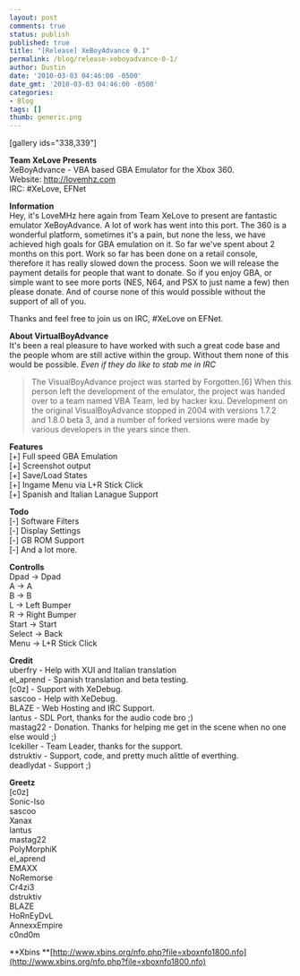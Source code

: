 ```yaml
---
layout: post
comments: true
status: publish
published: true
title: "[Release] XeBoyAdvance 0.1"
permalink: /blog/release-xeboyadvance-0-1/
author: Dustin
date: '2010-03-03 04:46:00 -0500'
date_gmt: '2010-03-03 04:46:00 -0500'
categories:
- Blog
tags: []
thumb: generic.png
---
```

[gallery ids="338,339"]

**Team XeLove Presents**  
XeBoyAdvance - VBA based GBA Emulator for the Xbox 360.  
Website: http://lovemhz.com  
IRC: #XeLove, EFNet

**Information**  
Hey, it's LoveMHz here again from Team XeLove to present are fantastic emulator
XeBoyAdvance. A lot of work has went into this port. The 360 is a wonderful
platform, sometimes it's a pain, but none the less, we have achieved high goals
for GBA emulation on it. So far we've spent about 2 months on this port. Work so
far has been done on a retail console, therefore it has really slowed down the
process. Soon we will release the payment details for people that want to
donate. So if you enjoy GBA, or simple want to see more ports (NES, N64, and PSX
to just name a few) then please donate. And of course none of this would
possible without the support of all of you.

Thanks and feel free to join us on IRC, #XeLove on EFNet.

<!--more-->

**About VirtualBoyAdvance**  
It's been a real pleasure to have worked with such a great code base and the
people whom are still active within the group. Without them none of this would
be possible. *Even if they do like to stab me in IRC*

> The VisualBoyAdvance project was started by Forgotten.[6] When this person
left the development of the emulator, the project was handed over to a team
named VBA Team, led by hacker kxu. Development on the original VisualBoyAdvance
stopped in 2004 with versions 1.7.2 and 1.8.0 beta 3, and a number of forked
versions were made by various developers in the years since then.

**Features**  
[+] Full speed GBA Emulation  
[+] Screenshot output  
[+] Save/Load States  
[+] Ingame Menu via L+R Stick Click  
[+] Spanish and Italian Lanague Support

**Todo**  
[-] Software Filters  
[-] Display Settings  
[-] GB ROM Support  
[-] And a lot more.

**Controlls**  
Dpad -> Dpad  
A -> A  
B -> B  
L -> Left Bumper  
R -> Right Bumper  
Start -> Start  
Select -> Back  
Menu -> L+R Stick Click

**Credit**  
uberfry - Help with XUI and Italian translation  
el_aprend - Spanish translation and beta testing.  
[c0z] - Support with XeDebug.  
sascoo - Help with XeDebug.  
BLAZE - Web Hosting and IRC Support.  
lantus - SDL Port, thanks for the audio code bro ;)  
mastag22 - Donation. Thanks for helping me get in the scene when no one else would ;)  
Icekiller - Team Leader, thanks for the support.  
dstruktiv - Support, code, and pretty much alittle of everthing.  
deadlydat - Support ;)

**Greetz**  
[c0z]  
Sonic-Iso  
sascoo  
Xanax  
lantus  
mastag22  
PolyMorphiK  
el_aprend  
EMAXX  
NoRemorse  
Cr4zi3  
dstruktiv  
BLAZE  
HoRnEyDvL  
AnnexxEmpire  
c0nd0m

**Xbins **[http://www.xbins.org/nfo.php?file=xboxnfo1800.nfo](http://www.xbins.org/nfo.php?file=xboxnfo1800.nfo)

